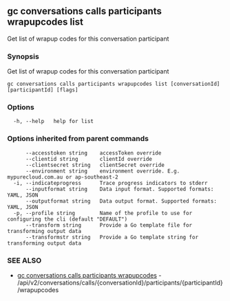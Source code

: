 ## gc conversations calls participants wrapupcodes list

Get list of wrapup codes for this conversation participant

### Synopsis

Get list of wrapup codes for this conversation participant

```
gc conversations calls participants wrapupcodes list [conversationId] [participantId] [flags]
```

### Options

```
  -h, --help   help for list
```

### Options inherited from parent commands

```
      --accesstoken string    accessToken override
      --clientid string       clientId override
      --clientsecret string   clientSecret override
      --environment string    environment override. E.g. mypurecloud.com.au or ap-southeast-2
  -i, --indicateprogress      Trace progress indicators to stderr
      --inputformat string    Data input format. Supported formats: YAML, JSON
      --outputformat string   Data output format. Supported formats: YAML, JSON
  -p, --profile string        Name of the profile to use for configuring the cli (default "DEFAULT")
      --transform string      Provide a Go template file for transforming output data
      --transformstr string   Provide a Go template string for transforming output data
```

### SEE ALSO

* [gc conversations calls participants wrapupcodes](gc_conversations_calls_participants_wrapupcodes.html)	 - /api/v2/conversations/calls/{conversationId}/participants/{participantId}/wrapupcodes


